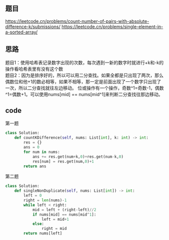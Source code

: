 ## 题目
https://leetcode.cn/problems/count-number-of-pairs-with-absolute-difference-k/submissions/
https://leetcode.cn/problems/single-element-in-a-sorted-array/
## 思路
题目1：使用哈希表记录数字出现的次数，每次遇到一新的数字时就进行+k和-k的操作看哈希表里有没有这个数  
题目2：因为是排序好的，所以可以用二分查找。如果全都是只出现了两次，那么偶数位和他+1的数必相等，如果不相等，那一定是前面出现了一个数字只出现了一次，所以二分查找就往左边移动。
位或操作有一个操作，奇数^1=奇数-1，偶数^1=偶数+1。可以使用nums[mid] == nums[mid^1]来判断二分查找往那边移动。
## code
第一题  
```py
class Solution:
    def countKDifference(self, nums: List[int], k: int) -> int:
        res = {}
        ans = 0
        for num in nums:
            ans += res.get(num+k,0)+res.get(num-k,0)
            res[num] = res.get(num,0)+1
        return ans 
```
第二题
```py
class Solution:
    def singleNonDuplicate(self, nums: List[int]) -> int:
        left = 0
        right = len(nums)-1
        while left < right:
            mid = left + (right-left)//2
            if nums[mid] == nums[mid^1]:
                left = mid+1
            else:
                right = mid
        return nums[left]
```
